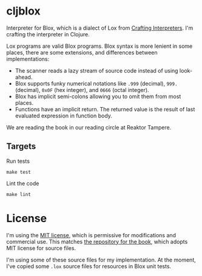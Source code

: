 # cljblox

Interpreter for Blox, which is a dialect of Lox from [Crafting Interpreters](https://craftinginterpreters.com/). I'm crafting the interpreter in Clojure.

Lox programs are valid Blox programs. Blox syntax is more lenient in some places, there are some extensions, and differences between implementations:

- The scanner reads a lazy stream of source code instead of using look-ahead.
- Blox supports funky numerical notations like `.999` (decimal), `999.` (decimal), `0x0F` (hex integer), and `0666` (octal integer).
- Blox has implicit semi-colons allowing you to omit them from most places.
- Functions have an implicit return. The returned value is the result of last evaluated expression in function body.

We are reading the book in our reading circle at Reaktor Tampere.

## Targets

Run tests

    make test

Lint the code

    make lint

# License

I'm using the [MIT license](./LICENSE), which is permissive for modifications and commercial use. This matches [the repository for the book](https://github.com/munificent/craftinginterpreters), which adopts MIT license for source files.

I'm using some of these source files for my implementation. At the moment, I've copied some `.lox` source files for resources in Blox unit tests.
